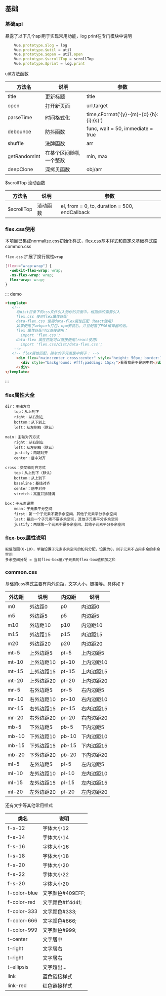 ## 基础

<template>
    <div class="global-anchor">
      <b-anchor :scroll-offset="100">
        <b-anchor-link href="#ji-chuapi" title="基础api"></b-anchor-link>
        <b-anchor-link href="#flex.css-shi-yong" title="flex.css使用"></b-anchor-link>
        <b-anchor-link href="#flex-shu-xing-da-quan" title="flex属性大全"></b-anchor-link>
        <b-anchor-link href="#flex-box-shu-xing-shuo-ming" title="flex-box属性说明"></b-anchor-link>
        <b-anchor-link href="#common.css" title="common.css"></b-anchor-link>
      </b-anchor>
    </div>
</template>

### 基础api

暴露了以下几个api用于实现常用功能，log print在专门模块中说明

```javascript
    Vue.prototype.$log = log
    Vue.prototype.$util = util
    Vue.prototype.$open = util.open
    Vue.prototype.$scrollTop = scrollTop
    Vue.prototype.$print = log.print
```

util方法函数

| 方法名     | 说明    | 参数      |
|---------- |-------- |---------- |
| title | 更新标题   | title  |
| open | 打开新页面   | url,target  |
| parseTime | 时间格式化   | time,cFormat('{y}-{m}-{d} {h}:{i}:{s}')  |
| debounce | 防抖函数   | func, wait = 50, immediate = true  |
| shuffle | 洗牌函数   | arr  |
| getRandomInt | 在某个区间随机一个整数   | min, max  |
| deepClone | 深拷贝函数   | obj/arr  |


$scrollTop 滚动函数

| 方法名     | 说明    | 参数      |
|---------- |-------- |---------- |
| $scrollTop | 滚动函数   | el, from = 0, to, duration = 500, endCallback  |

### flex.css使用

本项目已集成normalize.css初始化样式，[flex.css](https://github.com/lzxb/flex.css)基本样式和自定义基础样式库common.css

`flex.css` 扩展了换行属性`wrap`

```css
[flex~="wrap:wrap"] {
  -webkit-flex-wrap: wrap;
  -ms-flex-wrap: wrap;
  flex-wrap: wrap;
}
```

::: demo
```html
<template>
   <!--
     将dist目录下的css文件引入到你的页面中，根据你的需要引入
     flex.css 使用flex属性匹配
     data-flex.css 使用data-flex属性匹配（React使用）
     如果使用了webpack打包，npm安装后，并且配置了ES6编译器的话，
     flex 属性匹配可以直接使用：
       import 'flex.css';
     data-flex 属性匹配可以直接使用(react使用)
       import 'flex.css/dist/data-flex.css';
    -->
   <!-- flex属性匹配，简单的子元素居中例子： -->
     <div flex="main:center cross:center" style="height: 50px; border:1px solid #409eff">
       <div style="background: #fff;padding: 15px;">看看我是不是居中的</div>
     </div>
</template>
```
:::

### flex属性大全

```
dir：主轴方向
    top：从上到下
    right：从右到左
    bottom：从下到上
    left：从左到右（默认）
```
```
main：主轴对齐方式
    right：从右到左
    left：从左到右（默认）
    justify：两端对齐
    center：居中对齐
```
```
cross：交叉轴对齐方式
    top：从上到下（默认）
    bottom：从上到下
    baseline：基线对齐
    center：居中对齐
    stretch：高度并排铺满
```
```
box：子元素设置
    mean：子元素平分空间
    first：第一个子元素不要多余空间，其他子元素平分多余空间
    last：最后一个子元素不要多余空间，其他子元素平分多余空间
    justify：两端第一个元素不要多余空间，其他子元素平分多余空间
```

### flex-box属性说明

```
取值范围(0-10)，单独设置子元素多余空间的如何分配，设置为0，则子元素不占用多余的多余空间
多余空间分配 = 当前flex-box值/子元素的flex-box值相加之和
```

### common.css

基础的css样式主要有内外边距，文字大小，链接等。具体如下


| 外边距 | 说明 | 内边距 | 说明 | 
|----------|--------|----------|--------|
| m0      | 外边距0  | p0      | 内边距0  | 
| m5      | 外边距5  | p5      | 内边距5  | 
| m10     | 外边距10 | p10     | 内边距10 | 
| m15     | 外边距15 | p15     | 内边距15 | 
| m20     | 外边距20 | p20     | 内边距20 |
| mt-5      | 上外边距5  | pt-5      | 上内边距5  | 
| mt-10     | 上外边距10 | pt-10     | 上内边距10 | 
| mt-15     | 上外边距15 | pt-15     | 上内边距15 | 
| mt-20     | 上外边距20 | pt-20     | 上内边距20 | 
| mr-5      | 右外边距5  | pr-5      | 右内边距5  | 
| mr-10     | 右外边距10 | pr-10     | 右内边距10 | 
| mr-15     | 右外边距15 | pr-15     | 右内边距15 | 
| mr-20     | 右外边距20 | pr-20     | 右内边距20 | 
| mb-5      | 下外边距5  | pb-5      | 下内边距5  | 
| mb-10     | 下外边距10 | pb-10     | 下内边距10 | 
| mb-15     | 下外边距15 | pb-15     | 下内边距15 | 
| mb-20     | 下外边距20 | pb-20     | 下内边距20 | 
| ml-5      | 左外边距5  | pl-5      | 左内边距5  | 
| ml-10     | 左外边距10 | pl-10     | 左内边距10 | 
| ml-15     | 左外边距15 | pl-15     | 左内边距15 | 
| ml-20     | 左外边距20 | pl-20     | 左内边距20 | 

还有文字等其他常用样式

| 类名| 说明 | 
|----------|--------|
| f-s-12   | 字体大小12  | 
| f-s-14   | 字体大小14  | 
| f-s-16   | 字体大小16  | 
| f-s-18   | 字体大小18  | 
| f-s-20   | 字体大小20  | 
| f-s-22   | 字体大小22  | 
| f-s-20   | 字体大小20  | 
| f-color-blue  | 文字颜色#409EFF;  | 
| f-color-red  | 文字颜色#ff4d4f;  | 
| f-color-333  | 文字颜色#333;  | 
| f-color-666  | 文字颜色#666;  | 
| f-color-999  | 文字颜色#999;  | 
| t-center  | 文字居中  | 
| t-right  | 文字居右 | 
| t-right  | 文字居右 | 
| t-ellipsis | 文字超出... | 
| link | 蓝色链接样式 | 
| link-red | 红色链接样式 | 
